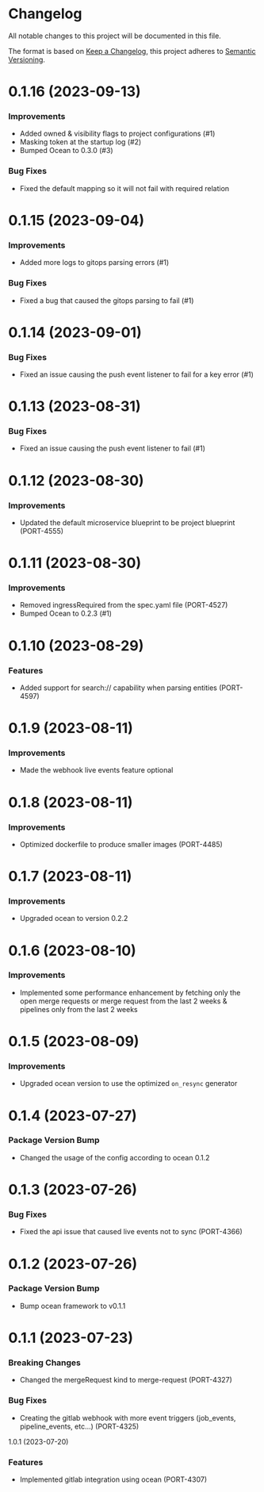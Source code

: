 # Changelog

All notable changes to this project will be documented in this file.

The format is based on [Keep a Changelog](https://keepachangelog.com/en/1.0.0/),
this project adheres to [Semantic Versioning](https://semver.org/spec/v2.0.0.html).

<!-- towncrier release notes start -->

0.1.16 (2023-09-13)
===================

### Improvements

- Added owned & visibility flags to project configurations (#1)
- Masking token at the startup log (#2)
- Bumped Ocean to 0.3.0 (#3)

### Bug Fixes

- Fixed the default mapping so it will not fail with required relation

0.1.15 (2023-09-04)
===================

### Improvements

- Added more logs to gitops parsing errors (#1)

### Bug Fixes

- Fixed a bug that caused the gitops parsing to fail (#1)


0.1.14 (2023-09-01)
===================

### Bug Fixes

- Fixed an issue causing the push event listener to fail for a key error (#1)


0.1.13 (2023-08-31)
===================

### Bug Fixes

- Fixed an issue causing the push event listener to fail (#1)


0.1.12 (2023-08-30)
===================

### Improvements

- Updated the default microservice blueprint to be project blueprint (PORT-4555)


0.1.11 (2023-08-30)
===================

### Improvements

- Removed ingressRequired from the spec.yaml file (PORT-4527)
- Bumped Ocean to 0.2.3 (#1)


0.1.10 (2023-08-29)
===================

### Features

- Added support for search:// capability when parsing entities (PORT-4597)


0.1.9 (2023-08-11)
==================

### Improvements

- Made the webhook live events feature optional


0.1.8 (2023-08-11)
==================

### Improvements

- Optimized dockerfile to produce smaller images (PORT-4485)


0.1.7 (2023-08-11)
==================

### Improvements

- Upgraded ocean to version 0.2.2


0.1.6 (2023-08-10)
==================

### Improvements

- Implemented some performance enhancement by fetching only the open merge requests or merge request from the last 2 weeks & pipelines only from the last 2 weeks


0.1.5 (2023-08-09)
==================

### Improvements

- Upgraded ocean version to use the optimized `on_resync` generator


0.1.4 (2023-07-27)
==================

### Package Version Bump

- Changed the usage of the config according to ocean 0.1.2


0.1.3 (2023-07-26)
==================

### Bug Fixes

- Fixed the api issue that caused live events not to sync (PORT-4366)


0.1.2 (2023-07-26)
==================

### Package Version Bump

- Bump ocean framework to v0.1.1


0.1.1 (2023-07-23)
==================

### Breaking Changes

- Changed the mergeRequest kind to merge-request (PORT-4327)

### Bug Fixes

- Creating the gitlab webhook with more event triggers (job_events, pipeline_events, etc...) (PORT-4325)


1.0.1 (2023-07-20)

### Features

- Implemented gitlab integration using ocean (PORT-4307)
